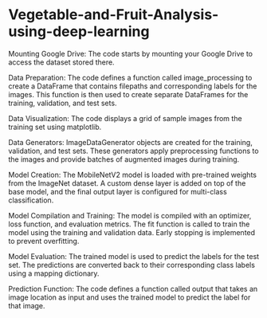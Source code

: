 # Vegetable-and-Fruit-Analysis-using-deep-learning 
Mounting Google Drive: The code starts by mounting your Google Drive to access the dataset stored there.

Data Preparation: The code defines a function called image_processing to create a DataFrame that contains filepaths and corresponding labels for the images. This function is then used to create separate DataFrames for the training, validation, and test sets.

Data Visualization: The code displays a grid of sample images from the training set using matplotlib.

Data Generators: ImageDataGenerator objects are created for the training, validation, and test sets. These generators apply preprocessing functions to the images and provide batches of augmented images during training.

Model Creation: The MobileNetV2 model is loaded with pre-trained weights from the ImageNet dataset. A custom dense layer is added on top of the base model, and the final output layer is configured for multi-class classification.

Model Compilation and Training: The model is compiled with an optimizer, loss function, and evaluation metrics. The fit function is called to train the model using the training and validation data. Early stopping is implemented to prevent overfitting.

Model Evaluation: The trained model is used to predict the labels for the test set. The predictions are converted back to their corresponding class labels using a mapping dictionary.

Prediction Function: The code defines a function called output that takes an image location as input and uses the trained model to predict the label for that image.
